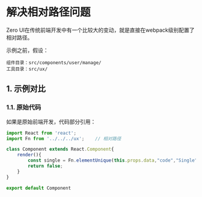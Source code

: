# 解决相对路径问题

Zero UI在传统前端开发中有一个比较大的变动，就是直接在webpack级别配置了相对路径。

示例之前，假设：

```shell
组件目录：src/components/user/manage/
工具目录：src/ux/
```

## 1. 示例对比

### 1.1. 原始代码

如果是原始前端开发，代码部分引用：

```js
import React from 'react';
import Fn from '../../../ux';    // 相对路径

class Component extends React.Component{
    render(){
        const single = Fn.elementUnique(this.props.data,"code","Single");
        return false;
    }
}

export default Component
```



